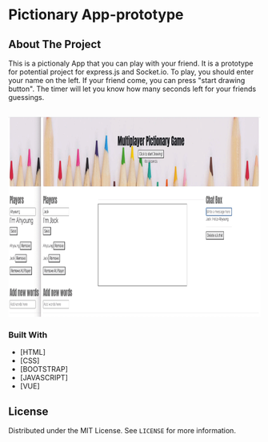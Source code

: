 # Pictionary App-prototype

<!-- ABOUT THE PROJECT -->

## About The Project

<p>This is a pictionaly App that you can play with your friend. It is a prototype for potential project for express.js and Socket.io. To play, you should enter your name on the left. If your friend come, you can press "start drawing button". The timer will let you know how many seconds left for your friends guessings.</p>
<br>
<img src="pictionary.gif" width="600px" height="400px">

### Built With

- [HTML]
- [CSS]
- [BOOTSTRAP]
- [JAVASCRIPT]
- [VUE]

<!-- LICENSE -->

## License

Distributed under the MIT License. See `LICENSE` for more information.
